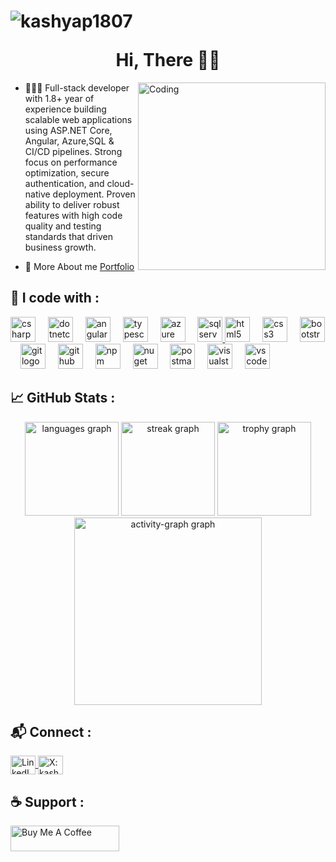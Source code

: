 
<h1 align="center">
  <p align="left"> <img src="https://komarev.com/ghpvc/?username=kashyap1807&label=Profile%20views&color=0e75b6&style=flat" alt="kashyap1807" /> </p>
  Hi, There <span className="wave" role="img" aria-labelledby="wave">
                  👋🏻
                </span></h1>
                
<img align="right" alt="Coding" width="300" src="https://i.pinimg.com/originals/81/17/8b/81178b47a8598f0c81c4799f2cdd4057.gif">


- 👨🏻‍💻 Full-stack developer with 1.8+ year of experience building scalable web applications using ASP.NET Core, Angular, Azure,SQL & CI/CD pipelines. Strong focus on performance optimization, secure authentication, and cloud-native deployment. Proven ability to deliver robust features with high code quality and testing standards that driven business growth.

- 📃 More About me [Portfolio](https://kashyappportfolio.netlify.app/)



<h2 align="left">🌱 I code with :</h2>

<div align="left">
  <img src="https://cdn.jsdelivr.net/gh/devicons/devicon/icons/csharp/csharp-original.svg" height="40" alt="csharp logo"  />
  <img width="12" />
  <img src="https://cdn.jsdelivr.net/gh/devicons/devicon/icons/dotnetcore/dotnetcore-original.svg" height="40" alt="dotnetcore logo"  />
  <img width="12" />
  <img src="https://cdn.simpleicons.org/angular/DD0031" height="40" alt="angularjs logo"  />
  <img width="12" />
  <img src="https://cdn.simpleicons.org/typescript/3178C6" height="40" alt="typescript logo"  />
  <img width="12" />
  <img src="https://cdn.jsdelivr.net/gh/devicons/devicon/icons/azure/azure-original.svg" height="40" alt="azure logo"  />
  <img width="12" />
   <a href="https://learn.microsoft.com/en-us/sql/ssms/sql-server-management-studio-ssms" target="_blank" rel="noreferrer">
    <img src="https://www.edureka.co/blog/wp-content/uploads/2019/10/logo.png" alt="sql server management studio" width="40" height="40"/>
  </a>
  <img src="https://cdn.simpleicons.org/html5/E34F26" height="40" alt="html5 logo"  />
  <img width="12" />
  <img src="https://skillicons.dev/icons?i=css" height="40" alt="css3 logo"  />
  <img width="12" />
  <img src="https://cdn.simpleicons.org/bootstrap/7952B3" height="40" alt="bootstrap logo"  />
  <img width="12" />
  <img src="https://cdn.jsdelivr.net/gh/devicons/devicon/icons/git/git-original.svg" height="40" alt="git logo"  />
  <img width="12" />
  <img src="https://skillicons.dev/icons?i=github" height="40" alt="github logo"  />
  <img width="12" />
  <img src="https://cdn.jsdelivr.net/gh/devicons/devicon/icons/npm/npm-original-wordmark.svg" height="40" alt="npm logo"  />
  <img width="12" />
  <img src="https://cdn.simpleicons.org/nuget/004880" height="40" alt="nuget logo"  />
  <img width="12" />
  <img src="https://cdn.simpleicons.org/postman/FF6C37" height="40" alt="postman logo"  />
  <img width="12" />
  <img src="https://cdn.jsdelivr.net/gh/devicons/devicon/icons/visualstudio/visualstudio-plain.svg" height="40" alt="visualstudio logo"  />
  <img width="12" />
  <img src="https://cdn.jsdelivr.net/gh/devicons/devicon/icons/vscode/vscode-original.svg" height="40" alt="vscode logo"  />
</div>


<h2 align="left">📈 GitHub Stats :</h2>

<div align="center">
  <img src="https://github-readme-stats.vercel.app/api/top-langs?username=kashyap1807&locale=en&hide_title=false&layout=compact&card_width=320&langs_count=6&theme=nightowl&hide_border=true&order=2" height="150" alt="languages graph"  />
  <img src="https://streak-stats.demolab.com?user=kashyap1807&locale=en&mode=daily&theme=nightowl&hide_border=true&border_radius=10&date_format=j%20M%5B%20Y%5D&order=3" height="150" alt="streak graph"  />
  <img src="https://github-profile-trophy.vercel.app?username=kashyap1807&theme=darkhub&column=-1&row=1&margin-w=8&margin-h=8&no-bg=true&no-frame=true&order=4" height="150" alt="trophy graph"  />
  <img src="https://github-readme-activity-graph.vercel.app/graph?username=kashyap1807&radius=16&theme=nightowl&area=true&order=5&hide_border=true" height="300" alt="activity-graph graph"  />
</div>


<h2 align="left">📬 Connect :</h2>
<p align="left">
  <a href="https://linkedin.com/in/kashyap-chudasama-a17a6b238" target="blank">
    <img align="center" src="https://raw.githubusercontent.com/rahuldkjain/github-profile-readme-generator/master/src/images/icons/Social/linked-in-alt.svg" alt="LinkedIn: kashyap-chudasama-a17a6b238" height="30" width="40" />
  </a>  
  <a href="https://x.com/kashyapp_01" target="blank">
    <img align="center" src="https://i.pinimg.com/736x/2f/b9/09/2fb909b74a854f0715e64dda5825990d.jpg" alt="X: kashyapp_01" height="30" width="40" />
  </a>
</p>

<h2 align="left">☕ Support :</h2>
<p align="left">
  <a href="https://buymeacoffee.com/kashyap1807?new=1" target="_blank">
    <img align="center" src="https://cdn.prod.website-files.com/5d66bdc65e51a0d114d15891/64cebc6c19c2fe31de94c78e_X-vector-logo-download.png" alt="Buy Me A Coffee" height="41" width="174">
  </a>
</p>



